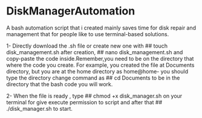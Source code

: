 # DiskManagerAutomation
A bash automation script that i created mainly saves time for disk repair and management that for people like to use terminal-based solutions.




1- Directly download the .sh file or create new one with ## touch disk_management.sh after creation, ## nano disk_management.sh and copy-paste the code inside.Remember,you need to be on the directory that where the code you create. For example, you created the file at Documents directory, but you are at the home directory as home@home- you should type the directory change command as ## cd Documents to be in the directory that the bash code you will work.

2- When the file is ready , type ## chmod +x disk_manager.sh on your terminal for give execute permission to script and after that ## ./disk_manager.sh to start.
